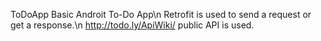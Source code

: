 ToDoApp
Basic Androit To-Do App\n
Retrofit is used to send a request or get a response.\n
http://todo.ly/ApiWiki/ public API is used.
